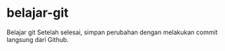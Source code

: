 # belajar-git
Belajar git
Setelah selesai, simpan perubahan dengan melakukan commit langsung dari Github.
